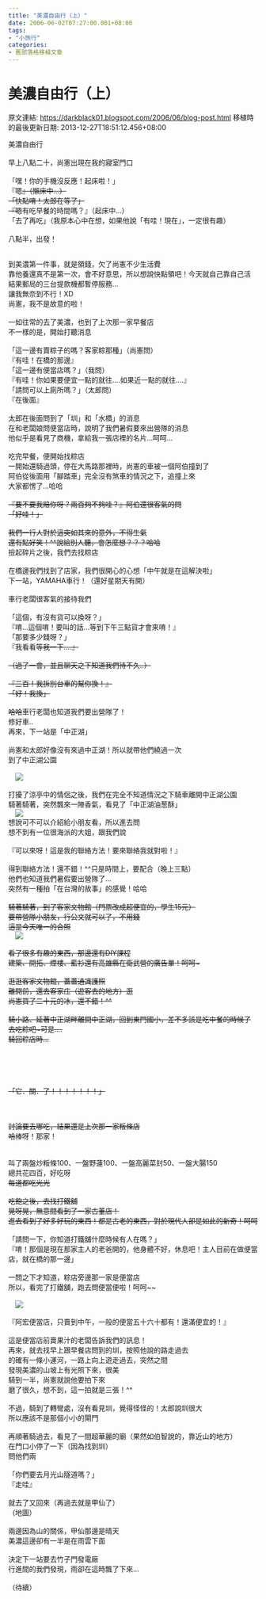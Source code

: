 ```yaml
---
title: "美濃自由行（上）"
date: 2006-06-02T07:27:00.001+08:00
tags: 
- "小旅行"
categories:
- 舊部落格移植文章
---
```


# 美濃自由行（上）

原文連結: https://darkblack01.blogspot.com/2006/06/blog-post.html
移植時的最後更新日期: 2013-12-27T18:51:12.456+08:00

美濃自由行<br /><br />早上八點二十，尚憲出現在我的寢室門口<br /><br />「嘿！你的手機沒反應！起床啦！」<br />『嗯~~』（懶床中...）<br />「快點唷！太郎在等了」<br />『嗯~~有吃早餐的時間嗎？』（起床中...）<br />「去了再吃」（我原本心中在想，如果他說「有哇！現在」，一定很有趣）<br /><br />八點半，出發！<br /><br /><a name='more'></a><div class="separator" style="clear: both; text-align: left;">到美濃第一件事，就是領錢，欠了尚憲不少生活費</div>靠他養還真不是第一次，會不好意思，所以想說快點領吧！今天就自己靠自己活<br />結果郵局的三台提款機都暫停服務...<br />讓我無奈到不行！XD<br />尚憲，我不是故意的啦！<br /><br />一如往常的去了美濃，也到了上次那一家早餐店<br />不一樣的是，開始打聽消息<br /><br />「這一邊有賣粽子的嗎？客家粽那種」（尚憲問）<br />『有哇！在橋的那邊』<br />「這一邊有便當店嗎？」（我問）<br />『有哇！你如果要便宜一點的就往....如果近一點的就往....』<br />「請問可以上廁所嗎？」（太郎問）<br />『在後面』<br /><br />太郎在後面問到了「圳」和「水橋」的消息<br />在和老闆娘問便當店時，說明了我們暑假要來出營隊的消息<br />他似乎是看見了商機，拿給我一張店裡的名片...呵呵...<br /><br />吃完早餐，便開始找粽店<br />一開始還騎過頭，停在大馬路那裡時，尚憲的車被一個阿伯撞到了<br />阿伯從後面用「腳踏車」完全沒有煞車的情況之下，追撞上來<br />大家都愣了...哈哈~~<br /><br />『要不要我賠你呀？兩百夠不夠哇？』阿伯還很客氣的問<br />「好哇！」<br /><br />我們一行人對於這突如其來的意外，不得生氣<br />還有點好笑！^^說給別人聽，會怎麼想？？？哈哈~~<br />撿起碎片之後，我們去找粽店<br /><br />在橋邊我們找到了店家，我們很開心的心想「中午就是在這解決啦」<br />下一站，YAMAHA車行！（還好星期天有開）<br /><br />車行老闆很客氣的接待我們<br /><br />「這個，有沒有貨可以換呀？」<br />『唷...這個唷！要叫的話...等到下午三點貨才會來唷！』<br />「那要多少錢呀？」<br />『我看看~~等我一下....』<br /><br />（過了一會，並且聊天之下知道我們待不久..）<br /><br />『三百！我拆別台車的幫你換！』<br />「好！我換」<br /><br />哈哈~~車行老闆也知道我們要出營隊了！<br />修好車..<br />再來，下一站是「中正湖」<br /><br />尚憲和太郎好像沒有來過中正湖！所以就帶他們繞過一次<br />到了中正湖公園<br /><br /><a href="http://3.bp.blogspot.com/-d8WRcTmrnGo/TmuBKU0Av1I/AAAAAAAAAf0/EImpybKlXxc/s1600/1197870887-DSCF1359.jpg" imageanchor="1" style="margin-left: 1em; margin-right: 1em;"><img border="0" src="http://3.bp.blogspot.com/-d8WRcTmrnGo/TmuBKU0Av1I/AAAAAAAAAf0/EImpybKlXxc/s1600/1197870887-DSCF1359.jpg" /></a><br /><br />打擾了涼亭中的情侶之後，我們在完全不知道情況之下騎車離開中正湖公園<br />騎著騎著，突然飄來一陣香氣，看見了「中正湖油葱酥」<br /><a href="http://3.bp.blogspot.com/-PWXbG0uj5_Q/TmuB32Pw_vI/AAAAAAAAAhY/1V3g2lvf-cE/s1600/1197870889-DSCF1361.jpg" imageanchor="1" style="margin-left: 1em; margin-right: 1em;"><img border="0" src="http://3.bp.blogspot.com/-PWXbG0uj5_Q/TmuB32Pw_vI/AAAAAAAAAhY/1V3g2lvf-cE/s1600/1197870889-DSCF1361.jpg" /></a><br />想說可不可以介紹給小朋友看，所以進去問<br />想不到有一位很海派的大姐，跟我們說<br /><br />『可以來呀！這是我的聯絡方法！要來聯絡我就對啦！』<br /><br />得到聯絡方法！還不錯！^^只是時間上，要配合（晚上三點）<br />他們也知道我們暑假要出營隊了...<br />突然有一種拍「在台灣的故事」的感覺！哈哈~~<br /><br />騎著騎著，到了客家文物館（門票改成超便宜的，學生15元）<br />要帶營隊小朋友，行公文就可以了，不用錢<br />這是今天唯一的合照<br /><a href="http://2.bp.blogspot.com/-iYpyXCfoe5o/TmuCFGlFjOI/AAAAAAAAAh0/_09ei0dhbY0/s1600/1197870890-DSCF1362.jpg" imageanchor="1" style="margin-left: 1em; margin-right: 1em;"><img border="0" src="http://2.bp.blogspot.com/-iYpyXCfoe5o/TmuCFGlFjOI/AAAAAAAAAh0/_09ei0dhbY0/s1600/1197870890-DSCF1362.jpg" /></a><br /><br />看了很多有趣的東西，那邊還有DIY課程<br />建築、開拓、煙樓、藍衫還有高雄縣在衛武營的廣告單！呵呵~<br /><br />逛逛客家文物館，蓋蓋通識護照<br />離開前，還去客家庒（遊客去的地方）逛<br />尚憲買了二十元的冰，還不錯！^^<br /><br />騎小路、延著中正湖畔離開中正湖，回到東門國小，差不多該是吃中餐的時候了<br />去吃粽吧~可是....<br />騎回粽店時...<br /><br /><br /><br /><br /><br />「它．關．了！！！！！！！」<br /><br /><br /><br />討論要去哪吃，結果還是上次那一家粄條店<br />哈~~棒呀！那家！<br /><br /><br />叫了兩盤炒粄條100、一盤野蓮100、一盤高麗菜封50、一盤大腸150<br />總共花四百，好吃呀~~<br />每道都吃光光<br /><br />吃飽之後，去找打鐵舖<br />晃呀晃，無意間看到了一家古董店！<br />進去看到了好多好玩的東西！都是古老的東西，對於現代人卻是如此的新奇！呵呵~~<br /><br />「請問一下，你知道打鐵舖什麼時候有人在嗎？」<br />『唷！那個是現在那家主人的老爸開的，他身體不好，休息吧！主人目前在做便當店，就在橋的那一邊」<br /><br />一問之下才知道，粽店旁邊那一家是便當店<br />所以，看完了打鐵舖，跑去問便當便啦！呵呵~~<br /><br /><a href="http://3.bp.blogspot.com/-FvK92Ru3CNo/Tmt66K0v6hI/AAAAAAAAAQg/qv6upz7GKxs/s1600/1197870895-DSCF1368.jpg" imageanchor="1" style="margin-left: 1em; margin-right: 1em;"><img border="0" src="http://3.bp.blogspot.com/-FvK92Ru3CNo/Tmt66K0v6hI/AAAAAAAAAQg/qv6upz7GKxs/s1600/1197870895-DSCF1368.jpg" /></a><br /><br />『阿宏便當店，只賣到中午，一般的便當五十六十都有！還滿便宜的！』<br /><br />這是便當店前賣果汁的老闆告訴我們的訊息！<br />再來，就去找早上跟早餐店問到的圳，按照他說的路走過去<br />的確有一條小運河，一路上向上遊走過去，突然之間<br />發現美濃的山坡上有光照下來，很美<br />騎到一半，尚憲就說他要拍下來<br />磨了很久，想不到，這一拍就是三張！^^<br /><br />不過，騎到了轉彎處，沒有看見圳，覺得怪怪的！太郎說圳很大<br />所以應該不是那個小小的閘門<br /><br />再順著騎過去，看見了一間超華麗的廟（果然如伯智說的，靠近山的地方）<br />在門口小停了一下（因為找到圳）<br />問他們兩<br /><br />「你們要去月光山隧道嗎？」<br />『走哇』<br /><br />就去了又回來（再過去就是甲仙了）<br />（地圖）<br /><br />兩邊因為山的關係，甲仙那邊是晴天<br />美濃這邊卻有一半是在雨雲下面<br /><br />決定下一站要去竹子門發電廠<br />行進間的我們發現，雨卻在這時飄了下來...<br /><br />（待續）
